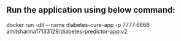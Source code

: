 ## Run the application using below command:

docker run -dit --name diabetes-cure-app  -p   7777:6666    amitsharma17133129/diabetes-predictor-app:v2


